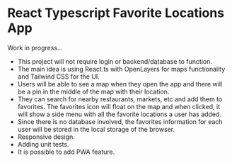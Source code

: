 # React Typescript Favorite Locations App

Work in progress...

- This project will not require login or backend/database to function.
- The main idea is using React.ts with OpenLayers for maps functionality and Tailwind CSS for the UI.
- Users will be able to see a map when they open the app and there will be a pin in the middle of the map with their location.
- They can search for nearby restaurants, markets, etc and add them to favorites. The favorites icon will float on the map and when clicked, it will show a side menu with all the favorite locations a user has added.
- Since there is no database involved, the favorites information for each user will be stored in the local storage of the browser.
- Responsive design.
- Adding unit tests.
- It is possible to add PWA feature.
